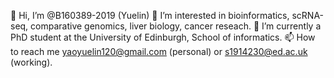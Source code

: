 👋 Hi, I’m @B160389-2019 (Yuelin)
👀 I’m interested in bioinformatics, scRNA-seq, comparative genomics, liver biology, cancer reseach.
🌱 I’m currently a PhD student at the University of Edinburgh, School of informatics.
📫 How to reach me yaoyuelin120@gmail.com (personal) or s1914230@ed.ac.uk (working).

<!---
YuelinYao/YuelinYao is a ✨ special ✨ repository because its `README.md` (this file) appears on your GitHub profile.
You can click the Preview link to take a look at your changes.
--->
